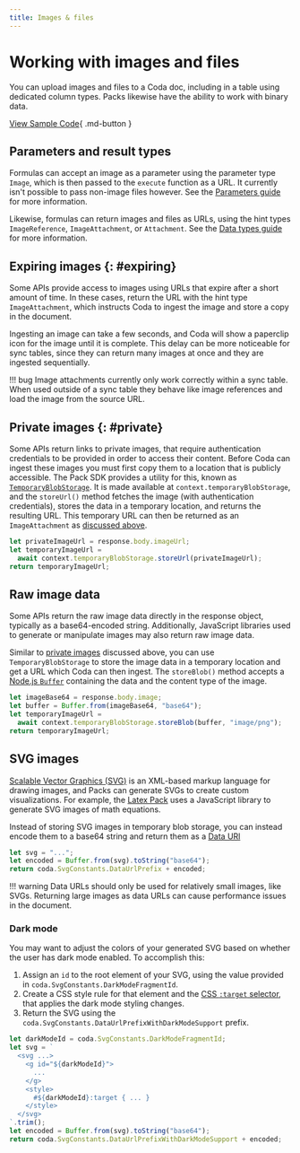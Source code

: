 ```yaml
---
title: Images & files
---
```


# Working with images and files

You can upload images and files to a Coda doc, including in a table using dedicated column types. Packs likewise have the ability to work with binary data.

[View Sample Code][samples]{ .md-button }


## Parameters and result types

Formulas can accept an image as a parameter using the parameter type `Image`, which is then passed to the `execute` function as a URL. It currently isn't possible to pass non-image files however. See the [Parameters guide][parameters_images] for more information.

Likewise, formulas can return images and files as URLs, using the hint types `ImageReference`, `ImageAttachment`, or `Attachment`. See the [Data types guide][data_types_images] for more information.


## Expiring images {: #expiring}

Some APIs provide access to images using URLs that expire after a short amount of time. In these cases, return the URL with the hint type `ImageAttachment`, which instructs Coda to ingest the image and store a copy in the document.

Ingesting an image can take a few seconds, and Coda will show a paperclip icon for the image until it is complete. This delay can be more noticeable for sync tables, since they can return many images at once and they are ingested sequentially.

!!! bug
    Image attachments currently only work correctly within a sync table. When used outside of a sync table they behave like image references and load the image from the source URL.


## Private images {: #private}

Some APIs return links to private images, that require authentication credentials to be provided in order to access their content. Before Coda can ingest these images you must first copy them to a location that is publicly accessible. The Pack SDK provides a utility for this, known as [`TemporaryBlobStorage`][reference_temporaryblobstorage]. It is made available at `context.temporaryBlobStorage`, and the `storeUrl()` method fetches the image (with authentication credentials), stores the data in a temporary location, and returns the resulting URL. This temporary URL can then be returned as an `ImageAttachment` as [discussed above](#expiring).

```ts
let privateImageUrl = response.body.imageUrl;
let temporaryImageUrl =
  await context.temporaryBlobStorage.storeUrl(privateImageUrl);
return temporaryImageUrl;
```


## Raw image data

Some APIs return the raw image data directly in the response object, typically as a base64-encoded string. Additionally, JavaScript libraries used to generate or manipulate images may also return raw image data.

Similar to [private images](#private) discussed above, you can use `TemporaryBlobStorage` to store the image data in a temporary location and get a URL which Coda can then ingest. The `storeBlob()` method accepts a [Node.js `Buffer`][buffer] containing the data and the content type of the image.

```ts
let imageBase64 = response.body.image;
let buffer = Buffer.from(imageBase64, "base64");
let temporaryImageUrl =
  await context.temporaryBlobStorage.storeBlob(buffer, "image/png");
return temporaryImageUrl;
```


## SVG images

[Scalable Vector Graphics (SVG)][mdn_svg] is an XML-based markup language for drawing images, and Packs can generate SVGs to create custom visualizations. For example, the [Latex Pack][pack_latex] uses a JavaScript library to generate SVG images of math equations.

Instead of storing SVG images in temporary blob storage, you can instead encode them to a base64 string and return them as a [Data URl][mdn_data_urls]

```ts
let svg = "...";
let encoded = Buffer.from(svg).toString("base64");
return coda.SvgConstants.DataUrlPrefix + encoded;
```

!!! warning
    Data URLs should only be used for relatively small images, like SVGs. Returning large images as data URLs can cause performance issues in the document.


### Dark mode

You may want to adjust the colors of your generated SVG based on whether the user has dark mode enabled. To accomplish this:

1.  Assign an `id` to the root element of your SVG, using the value provided in `coda.SvgConstants.DarkModeFragmentId`.
1.  Create a CSS style rule for that element and the [CSS `:target` selector][mdn_target], that applies the dark mode styling changes.
1.  Return the SVG using the `coda.SvgConstants.DataUrlPrefixWithDarkModeSupport` prefix.

```ts
let darkModeId = coda.SvgConstants.DarkModeFragmentId;
let svg = `
  <svg ...>
    <g id="${darkModeId}">
      ...
    </g>
    <style>
      #${darkModeId}:target { ... }
    </style>
  </svg>
`.trim();
let encoded = Buffer.from(svg).toString("base64");
return coda.SvgConstants.DataUrlPrefixWithDarkModeSupport + encoded;
```



[samples]: ../../samples/topic/image.md
[parameters_images]: ../basics/parameters/index.md#images
[data_types_images]: ../basics/data-types.md#images
[reference_temporaryblobstorage]: ../../reference/sdk/interfaces/TemporaryBlobStorage.md
[buffer]: https://nodejs.org/en/knowledge/advanced/buffers/how-to-use-buffers/
[mdn_data_urls]: https://developer.mozilla.org/en-US/docs/Web/HTTP/Basics_of_HTTP/Data_URIs
[mdn_svg]: https://developer.mozilla.org/en-US/docs/Web/SVG
[pack_latex]: https://coda.io/packs/latex-1058
[mdn_target]: https://developer.mozilla.org/en-US/docs/Web/CSS/:target
